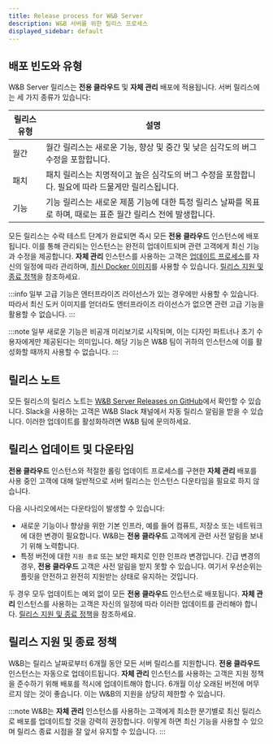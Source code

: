 ```yaml
---
title: Release process for W&B Server
description: W&B 서버를 위한 릴리스 프로세스
displayed_sidebar: default
---
```


## 배포 빈도와 유형
W&B Server 릴리스는 **전용 클라우드** 및 **자체 관리** 배포에 적용됩니다. 서버 릴리스에는 세 가지 종류가 있습니다:

| 릴리스 유형 | 설명 |
|--------------|-------------|
| 월간 | 월간 릴리스는 새로운 기능, 향상 및 중간 및 낮은 심각도의 버그 수정을 포함합니다. |
| 패치 | 패치 릴리스는 치명적이고 높은 심각도의 버그 수정을 포함합니다. 필요에 따라 드물게만 릴리스됩니다. |
| 기능 | 기능 릴리스는 새로운 제품 기능에 대한 특정 릴리스 날짜를 목표로 하며, 때로는 표준 월간 릴리스 전에 발생합니다. |

모든 릴리스는 수락 테스트 단계가 완료되면 즉시 모든 **전용 클라우드** 인스턴스에 배포됩니다. 이를 통해 관리되는 인스턴스는 완전히 업데이트되며 관련 고객에게 최신 기능과 수정을 제공합니다. **자체 관리** 인스턴스를 사용하는 고객은 [업데이트 프로세스](./server-upgrade-process.md)를 자신의 일정에 따라 관리하며, [최신 Docker 이미지](https://hub.docker.com/r/wandb/local)를 사용할 수 있습니다. [릴리스 지원 및 종료 정책](#release-support-and-end-of-life-policy)을 참조하세요.

:::info
일부 고급 기능은 엔터프라이즈 라이선스가 있는 경우에만 사용할 수 있습니다. 따라서 최신 도커 이미지를 얻더라도 엔터프라이즈 라이선스가 없으면 관련 고급 기능을 활용할 수 없습니다.
:::

:::note
일부 새로운 기능은 비공개 미리보기로 시작되며, 이는 디자인 파트너나 초기 수용자에게만 제공된다는 의미입니다. 해당 기능은 W&B 팀이 귀하의 인스턴스에 이를 활성화할 때까지 사용할 수 없습니다.
:::

## 릴리스 노트
모든 릴리스의 릴리스 노트는 [W&B Server Releases on GitHub](https://github.com/wandb/server/releases)에서 확인할 수 있습니다. Slack을 사용하는 고객은 W&B Slack 채널에서 자동 릴리스 알림을 받을 수 있습니다. 이러한 업데이트를 활성화하려면 W&B 팀에 문의하세요.

## 릴리스 업데이트 및 다운타임
**전용 클라우드** 인스턴스와 적절한 롤링 업데이트 프로세스를 구현한 **자체 관리** 배포를 사용 중인 고객에 대해 일반적으로 서버 릴리스는 인스턴스 다운타임을 필요로 하지 않습니다.

다음 시나리오에서는 다운타임이 발생할 수 있습니다:
* 새로운 기능이나 향상을 위한 기본 인프라, 예를 들어 컴퓨트, 저장소 또는 네트워크에 대한 변경이 필요합니다. W&B는 **전용 클라우드** 고객에게 관련 사전 알림을 보내기 위해 노력합니다.
* 특정 버전에 대한 `지원 종료` 또는 보안 패치로 인한 인프라 변경입니다. 긴급 변경의 경우, **전용 클라우드** 고객은 사전 알림을 받지 못할 수 있습니다. 여기서 우선순위는 플릿을 안전하고 완전히 지원받는 상태로 유지하는 것입니다.

두 경우 모두 업데이트는 예외 없이 모든 **전용 클라우드** 인스턴스로 배포됩니다. **자체 관리** 인스턴스를 사용하는 고객은 자신의 일정에 따라 이러한 업데이트를 관리해야 합니다. [릴리스 지원 및 종료 정책](#release-support-and-end-of-life-policy)을 참조하세요.

## 릴리스 지원 및 종료 정책
W&B는 릴리스 날짜로부터 6개월 동안 모든 서버 릴리스를 지원합니다. **전용 클라우드** 인스턴스는 자동으로 업데이트됩니다. **자체 관리** 인스턴스를 사용하는 고객은 지원 정책을 준수하기 위해 배포를 적시에 업데이트해야 합니다. 6개월 이상 오래된 버전에 머무르지 않는 것이 좋습니다. 이는 W&B의 지원을 상당히 제한할 수 있습니다.

:::note
W&B는 **자체 관리** 인스턴스를 사용하는 고객에게 최소한 분기별로 최신 릴리스로 배포를 업데이트할 것을 강력히 권장합니다. 이렇게 하면 최신 기능을 사용할 수 있으며 릴리스 종료 시점을 잘 앞서 유지할 수 있습니다.
:::